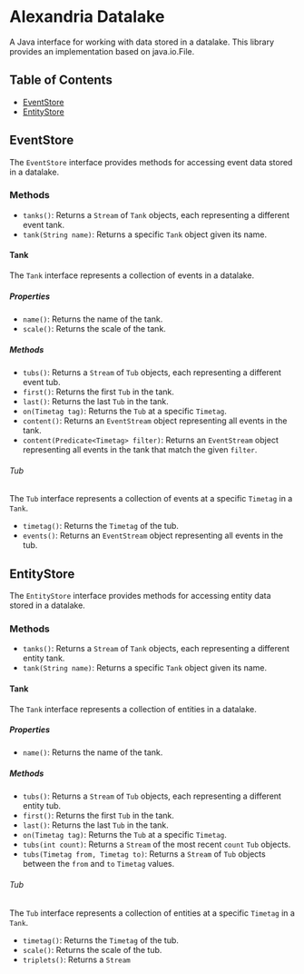 # Alexandria Datalake
A Java interface for working with data stored in a datalake. This library provides an implementation based on java.io.File.

## Table of Contents
- [EventStore](#eventstore)
- [EntityStore](#entitystore)

## EventStore
The `EventStore` interface provides methods for accessing event data stored in a datalake.

### Methods
- `tanks()`: Returns a `Stream` of `Tank` objects, each representing a different event tank.
- `tank(String name)`: Returns a specific `Tank` object given its name.

#### Tank
The `Tank` interface represents a collection of events in a datalake.

##### Properties
- `name()`: Returns the name of the tank.
- `scale()`: Returns the scale of the tank.

##### Methods
- `tubs()`: Returns a `Stream` of `Tub` objects, each representing a different event tub.
- `first()`: Returns the first `Tub` in the tank.
- `last()`: Returns the last `Tub` in the tank.
- `on(Timetag tag)`: Returns the `Tub` at a specific `Timetag`.
- `content()`: Returns an `EventStream` object representing all events in the tank.
- `content(Predicate<Timetag> filter)`: Returns an `EventStream` object representing all events in the tank that match the given `filter`.

###### Tub
The `Tub` interface represents a collection of events at a specific `Timetag` in a `Tank`.

- `timetag()`: Returns the `Timetag` of the tub.
- `events()`: Returns an `EventStream` object representing all events in the tub.

## EntityStore
The `EntityStore` interface provides methods for accessing entity data stored in a datalake.

### Methods
- `tanks()`: Returns a `Stream` of `Tank` objects, each representing a different entity tank.
- `tank(String name)`: Returns a specific `Tank` object given its name.

#### Tank
The `Tank` interface represents a collection of entities in a datalake.

##### Properties
- `name()`: Returns the name of the tank.

##### Methods
- `tubs()`: Returns a `Stream` of `Tub` objects, each representing a different entity tub.
- `first()`: Returns the first `Tub` in the tank.
- `last()`: Returns the last `Tub` in the tank.
- `on(Timetag tag)`: Returns the `Tub` at a specific `Timetag`.
- `tubs(int count)`: Returns a `Stream` of the most recent `count` `Tub` objects.
- `tubs(Timetag from, Timetag to)`: Returns a `Stream` of `Tub` objects between the `from` and `to` `Timetag` values.

###### Tub
The `Tub` interface represents a collection of entities at a specific `Timetag` in a `Tank`.

- `timetag()`: Returns the `Timetag` of the tub.
- `scale()`: Returns the scale of the tub.
- `triplets()`: Returns a `Stream`